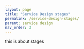 ```yaml
---
layout: page
title: "Service Design stages"
permalink: /service-design-stages/
parent: service design
nav_order: 3
---
```


this is about stages
